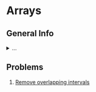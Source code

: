 # Arrays

## General Info
<details>
<summary>...</summary>

### Initializing Arrays

```java
String[] fruits = new String[] {"Apple", "Grape", "Peach"};
```

```java
String[] fruits = {"Apple", "Grape", "Peach"};
```

```java
int[] array = new int[10];
Arrays.fill(array, 1);
```

```java 
int[] copy = Arrays.copyOf(array, array.size());
```

</details>

## Problems

1. [Remove overlapping intervals](https://github.com/LenarBad/interview-questions/blob/main/arrays/remove-overlapping-intervals.java)
